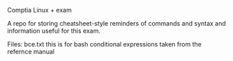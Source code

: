 Comptia Linux + exam

A repo for storing cheatsheet-style reminders
of commands and syntax and information useful for this exam.


Files:
bce.txt this is for bash conditional expressions taken from the refernce manual

